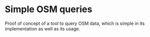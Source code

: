 # Simple OSM queries
Proof of concept of a tool to query OSM data, which is simple in its implementation as well as its usage.
